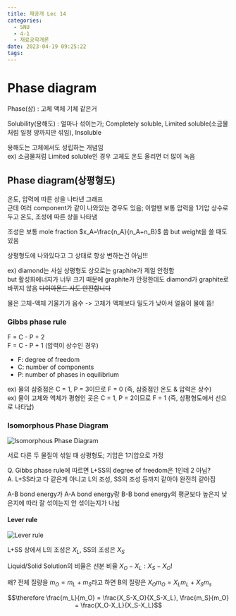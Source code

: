 ```yaml
---
title: 재공개 Lec 14
categories:
  - SNU
  - 4-1
  - 재료공학개론
date: 2023-04-19 09:25:22
tags:
---
```


# Phase diagram

Phase(상)
: 고체 액체 기체 같은거

Solubility(용해도)
: 얼마나 섞이는가; Completely soluble, Limited soluble(소금물처럼 일정 양까지만 섞임), Insoluble

용해도는 고체에서도 성립하는 개념임  
ex) 소금물처럼 Limited soluble인 경우 고체도 온도 올리면 더 많이 녹음

## Phase diagram(상평형도)

온도, 압력에 따른 상을 나타낸 그래프  
근데 여러 component가 같이 나와있는 경우도 있음; 이럴땐 보통 압력을 1기압 상수로 두고 온도, 조성에 따른 상을 나타냄

조성은 보통 mole fraction $x_A=\frac{n_A}{n_A+n_B}$ 씀 but weight을 쓸 때도 있음

상평형도에 나와있다고 그 상태로 항상 변하는건 아님!!!

ex) diamond는 사실 상평형도 상으로는 graphite가 제일 안정함  
but 활성화에너지가 너무 크기 때문에 graphite가 안정한데도 diamond가 graphite로 바뀌지 않음 ~~다이아몬드 사도 안전합니다~~

물은 고체-액체 기울기가 음수 -> 고체가 액체보다 밀도가 낮아서 얼음이 물에 뜸!

### Gibbs phase rule

F = C - P + 2  
F = C - P + 1 (압력이 상수인 경우)

- F: degree of freedom
- C: number of components
- P: number of phases in equilibrium

ex) 물의 삼중점은 C = 1, P = 3이므로 F = 0 (즉, 삼중점인 온도 & 압력은 상수)  
ex) 물이 고체와 액체가 평형인 곳은 C = 1, P = 2이므로 F = 1 (즉, 상평형도에서 선으로 나타남)

### Isomorphous Phase Diagram

![Isomorphous Phase Diagram](isomorphous_phase_diagram.png)

서로 다른 두 물질이 섞일 때 상평형도; 기압은 1기압으로 가정

Q. Gibbs phase rule에 따르면 L+SS의 degree of freedom은 1인데 2 아님?  
A. L+SS라고 다 같은게 아니고 L의 조성, SS의 조성 등까지 같아야 완전히 같아짐

A-B bond energy가 A-A bond energy랑 B-B bond energy의 평균보다 높은지 낮은지에 따라 잘 섞이는지 안 섞이는지가 나뉨

#### Lever rule

![Lever rule](lever_rule.png)

L+SS 상에서 L의 조성은 $X_L$, SS의 조성은 $X_S$

Liquid/Solid Solution의 비율은 선분 비율 $X_O-X_L : X_S-X_O$!

왜? 전체 질량을 $m_O = m_L + m_S$라고 하면 B의 질량은 $X_Om_O = X_Lm_L + X_Sm_s$

$$\therefore \frac{m_L}{m_O} = \frac{X_S-X_O}{X_S-X_L}, \frac{m_S}{m_O} = \frac{X_O-X_L}{X_S-X_L}$$
